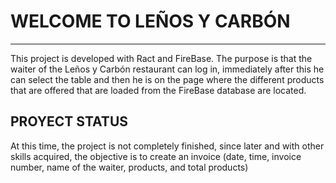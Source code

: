 # WELCOME TO LEÑOS Y CARBÓN 
***
This project is developed with Ract and FireBase. The purpose is that the waiter of the Leños y Carbón restaurant can log in, immediately after this he can select the table and then he is on the page where the different products that are offered that are loaded from the FireBase database are located.

## PROYECT STATUS
At this time, the project is not completely finished, since later and with other skills acquired, the objective is to create an invoice (date, time, invoice number, name of the waiter, products, and total products)
